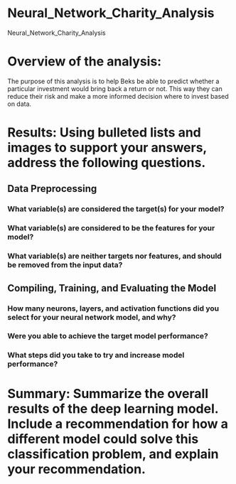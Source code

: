 # Neural_Network_Charity_Analysis
Neural_Network_Charity_Analysis

# Overview of the analysis:

The purpose of this analysis is to help Beks be able to predict whether a particular investment would bring back a return or not. This way they can reduce their risk and make a more informed decision where to invest based on data.

# Results: Using bulleted lists and images to support your answers, address the following questions.

## Data Preprocessing

### What variable(s) are considered the target(s) for your model?

### What variable(s) are considered to be the features for your model?

### What variable(s) are neither targets nor features, and should be removed from the input data?

## Compiling, Training, and Evaluating the Model

### How many neurons, layers, and activation functions did you select for your neural network model, and why?

### Were you able to achieve the target model performance?

### What steps did you take to try and increase model performance?

# Summary: Summarize the overall results of the deep learning model. Include a recommendation for how a different model could solve this classification problem, and explain your recommendation.
